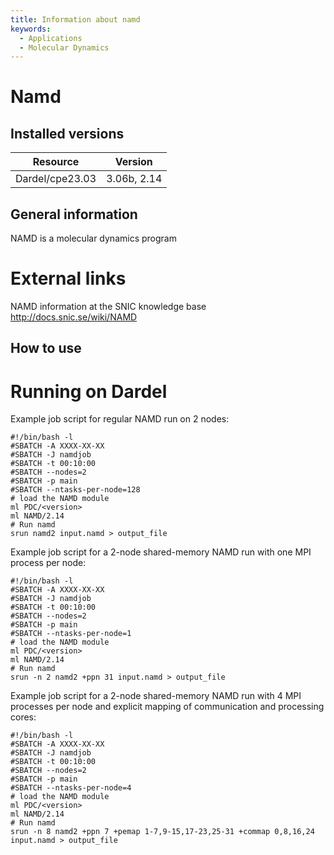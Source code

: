 ```yaml
---
title: Information about namd
keywords:
  - Applications
  - Molecular Dynamics
---
```

# Namd

## Installed versions

| Resource | Version |
|---|---|
| Dardel/cpe23.03 | 3.06b, 2.14 |

## General information

NAMD is a molecular dynamics program

# External links
NAMD information at the SNIC knowledge base http://docs.snic.se/wiki/NAMD

## How to use

# Running on Dardel
Example job script for regular NAMD run on 2 nodes:
```
#!/bin/bash -l
#SBATCH -A XXXX-XX-XX
#SBATCH -J namdjob
#SBATCH -t 00:10:00
#SBATCH --nodes=2
#SBATCH -p main
#SBATCH --ntasks-per-node=128
# load the NAMD module
ml PDC/<version>
ml NAMD/2.14
# Run namd
srun namd2 input.namd > output_file
```

Example job script for a 2-node shared-memory NAMD run with one
MPI process per node:
```
#!/bin/bash -l
#SBATCH -A XXXX-XX-XX
#SBATCH -J namdjob
#SBATCH -t 00:10:00
#SBATCH --nodes=2
#SBATCH -p main
#SBATCH --ntasks-per-node=1
# load the NAMD module
ml PDC/<version>
ml NAMD/2.14
# Run namd
srun -n 2 namd2 +ppn 31 input.namd > output_file
```
Example job script for a 2-node shared-memory NAMD run with 4 MPI
processes per node and explicit mapping of communication and
processing cores:
```
#!/bin/bash -l
#SBATCH -A XXXX-XX-XX
#SBATCH -J namdjob
#SBATCH -t 00:10:00
#SBATCH --nodes=2
#SBATCH -p main
#SBATCH --ntasks-per-node=4
# load the NAMD module
ml PDC/<version>
ml NAMD/2.14
# Run namd
srun -n 8 namd2 +ppn 7 +pemap 1-7,9-15,17-23,25-31 +commap 0,8,16,24 input.namd > output_file
```

